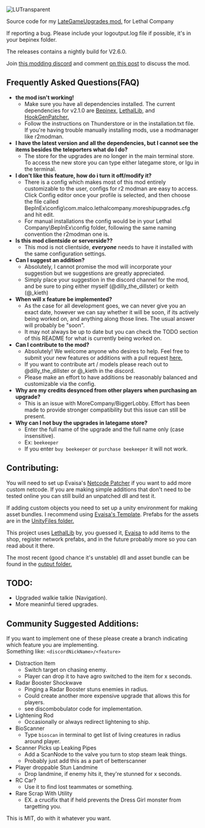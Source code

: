 ![LUTransparent](https://github.com/Malcolm-Q/LC-LateGameUpgrades/assets/118214091/a39a7b59-651b-4fa2-8224-cdd9327c02ab)


Source code for my [LateGameUpgrades mod.](https://thunderstore.io/c/lethal-company/p/malco/Lategame_Upgrades/)  for Lethal Company  

If reporting a bug. Please include your logoutput.log file if possible, it's in your bepinex folder.

The releases contains a nightly build for V2.6.0.

Join [this modding discord](https://discord.gg/hzEcKFSSDX) and comment [on this post](https://discord.com/channels/1168655651455639582/1178407269994594435)  to discuss the mod.


## **Frequently Asked Questions(FAQ)**

* **the mod isn't working!**
   * Make sure you have all dependencies installed. The current dependencies for v2.1.0 are [Bepinex](https://thunderstore.io/c/lethal-company/p/BepInEx/BepInExPack/), [LethalLib](https://thunderstore.io/c/lethal-company/p/Evaisa/LethalLib/), and [HookGenPatcher.](https://thunderstore.io/c/lethal-company/p/Evaisa/HookGenPatcher/)  
   * Follow the instructions on Thunderstore or in the installation.txt file. If you're having trouble manually installing mods, use a modmanager like r2modman.
* **I have the latest version and all the dependencies, but I cannot see the items besides the teleporters what do I do?**
   * The store for the upgrades are no longer in the main terminal store. To access the new store you can type either lategame store, or lgu in the terminal.
* **I don't like this feature, how do i turn it off/modify it?**
   * There is a config which makes most of this mod entirely customizable to the user, configs for r2 modman are easy to access. Click Config editor once your profile is selected, and then choose the file called BepInEx\config\com.malco.lethalcompany.moreshipupgrades.cfg and hit edit.
   * For manual installations the config would be in your Lethal Company\BepInEx\config folder, following the same naming convention the r2modman one is.
* **Is this mod clientside or serverside??**
   * This mod is not clientside, ***everyone*** needs to have it installed with the same configuration settings.
* **Can I suggest an addition?**
   * Absolutely, I cannot promise the mod will incorporate your suggestion but we suggestions are greatly appreciated.
   * Simply place your suggestion in the discord channel for the mod, and be sure to ping either myself (@dilly_the_dillster) or keith (@_kieth)
* **When will x feature be implemented?**
   * As the case for all development goes, we can never give you an exact date, however we can say whether it will be soon, if its actively being worked on,  and anything along those lines. The usual answer will probably be "soon".  
   * It may not always be up to date but you can check the TODO section of this README for what is currently being worked on.
* **Can I contribute to the mod?**
   * Absolutely! We welcome anyone who desires to help. Feel free to submit your new features or additions with a pull request [here.](https://github.com/Malcolm-Q/LC-LateGameUpgrades)
   * If you want to contribute art / models please reach out to @dilly_the_dillster or @_kieth in the discord.
   * Please make an effort to have additions be reasonably balanced and customizable via the config.
* **Why are my credits desynced from other players when purchasing an upgrade?**
   * This is an issue with MoreCompany/BiggerLobby. Effort has been made to provide stronger compatibility but this issue can still be present.
* **Why can I not buy the upgrades in lategame store?**
    * Enter the full name of the upgrade and the full name only (case insensitive).
    * Ex: `beekeeper`
    * If you enter `buy beekeeper` or `purchase beekeeper` it will not work.

## **Contributing:**
You will need to set up Evaisa's [Netcode Patcher](https://github.com/EvaisaDev/UnityNetcodeWeaver) if you want to add more custom netcode. If you are making simple additions that don't need to be tested online you can still build an unpatched dll and test it.

If adding custom objects you need to set up a unity environment for making asset bundles. I recommend using [Evaisa's Template](https://github.com/EvaisaDev/LethalCompanyUnityTemplate). Prefabs for the assets are in the [UnityFiles folder.](/UnityFiles/)

This project uses [LethalLib](https://github.com/EvaisaDev/LethalLib) by, you guessed it, [Evaisa](https://ko-fi.com/evaisa) to add items to the shop, register network prefabs, and in the future probably more so you can read about it there.

The most recent (good chance it's unstable) dll and asset bundle can be found in the [output folder.](/output/)


## **TODO:**
* Upgraded walkie talkie (Navigation).
* More meaninful tiered upgrades.

## **Community Suggested Additions:**
If you want to implement one of these please create a branch indicating which feature you are implementing.  
Something like: `<discordNickName>/<feature>`  
* Distraction Item
    * Switch target on chasing enemy.
    * Player can drop it to have agro switched to the item for x seconds.
* Radar Booster Shockwave
    * Pinging a Radar Booster stuns enemies in radius.
    * Could create another more expensive upgrade that allows this for players.
    * see discombobulator code for implementation.
* Lightening Rod
    * Occasionally or always redirect lightening to ship.
* BioScanner
    * Type `bioscan` in terminal to get list of living creatures in radius around player.
* Scanner Picks up Leaking Pipes
    * Add a ScanNode to the valve you turn to stop steam leak things.
    * Probably just add this as a part of betterscanner
* Player droppable Stun Landmine
    * Drop landmine, if enemy hits it, they're stunned for x seconds.
* RC Car?
    * Use it to find lost teammates or something.
* Rare Scrap With Utility
    * EX. a crucifix that if held prevents the Dress Girl monster from targetting you.


This is MIT, do with it whatever you want.
